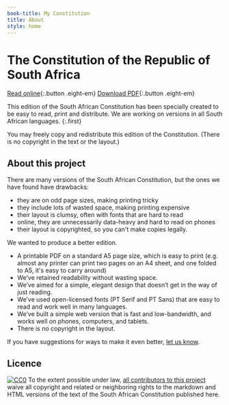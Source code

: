 ```yaml
---
book-title: My Constitution
title: About
style: home
---
```


# The Constitution of&nbsp;the Republic of South&nbsp;Africa

[Read online](en/0-3-contents.html){:.button .eight-em}
[Download PDF](download/constitution-english.pdf){:.button .eight-em} 

This edition of the South African Constitution has been specially created to be easy to read, print and distribute. We are working on versions in all South African languages.
{:.first}

You may freely copy and redistribute this edition of the Constitution. (There is no copyright in the text or the layout.)

## About this project

There are many versions of the South African Constitution, but the ones we have found have drawbacks: 

*	they are on odd page sizes, making printing tricky
*	they include lots of wasted space, making printing expensive
*	their layout is clumsy, often with fonts that are hard to read
*	online, they are unnecessarily data-heavy and hard to read on phones
*	their layout is copyrighted, so you can't make copies legally.

We wanted to produce a better edition. 

*	A printable PDF on a standard A5 page size, which is easy to print (e.g. almost any printer can print two pages on an A4 sheet, and one folded to A5, it's easy to carry around)
*	We’ve retained readability without wasting space.
*	We’ve aimed for a simple, elegant design that doesn’t get in the way of just reading.
*	We’ve used open-licensed fonts (PT Serif and PT Sans) that are easy to read and work well in many languages.
*	We’ve built a simple web version that is fast and low-bandwidth, and works well on phones, computers, and tablets.
*	There is no copyright in the layout.

If you have suggestions for ways to make it even better, [let us know](http://electricbookworks.com/contact).

## Licence

[![CC0](http://i.creativecommons.org/p/zero/1.0/80x15.png)](http://creativecommons.org/publicdomain/zero/1.0/)
To the extent possible under law, [all contributors to this project](https://github.com/electricbookworks/constitution) waive all copyright and related or neighboring rights to the markdown and HTML versions of the text of the South African Constitution published here.
